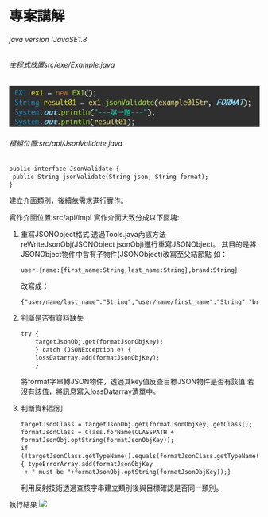 # 專案講解
###### java version :JavaSE1.8
###### 主程式放置src/exe/Example.java
![](vx_images/55904718227065.png)

###### 模組位置:src/api/JsonValidate.java

```
public interface JsonValidate {
 public String jsonValidate(String json, String format);
}
```
建立介面類別，後續依需求進行實作。

實作介面位置:src/api/impl
實作介面大致分成以下區塊:
1. 重寫JSONObject格式
    透過Tools.java內該方法reWriteJsonObj(JSONObject jsonObj)進行重寫JSONObject。
    其目的是將JSONObject物件中含有子物件(JSONObject)改寫至父結節點
    如：
    
    ```
    user:{name:{first_name:String,last_name:String},brand:String}
    ```
    改寫成：
    ```
    {"user/name/last_name":"String","user/name/first_name":"String","brand":"String"}
    ```
    
2. 判斷是否有資料缺失
    ```
    try {
        targetJsonObj.get(formatJsonObjKey);
        } catch (JSONException e) {
        lossDatarray.add(formatJsonObjKey);
        }
    ```
    將format字串轉JSON物件，透過其key值反查目標JSON物件是否有該值
    若沒有該值，將訊息寫入lossDatarray清單中。
    
3. 判斷資料型別

    ```
    targetJsonClass = targetJsonObj.get(formatJsonObjKey).getClass();
    formatJsonClass = Class.forName(CLASSPATH + formatJsonObj.optString(formatJsonObjKey));
    if (!targetJsonClass.getTypeName().equals(formatJsonClass.getTypeName())) {	typeErrorArray.add(formatJsonObjKey
     + " must be "+formatJsonObj.optString(formatJsonObjKey));}
   ```
   利用反射技術透過查核字串建立類別後與目標確認是否同一類別。
   
執行結果
![](vx_images/36544418239198.png)